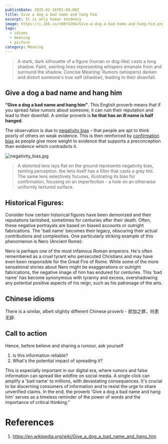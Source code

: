 ```yaml
---
publishDate: 2025-02-16T01:00:00Z
title: Give a dog a bad name and hang him
excerpt: It is only human tendency
image: https://i.ibb.co/n80rDJ04/Give-a-dog-a-bad-name-and-hang-him.png
tags:
  - idioms
  - meaning
  - picture
category: Meaning
---
```


> A stark, dark silhouette of a figure (human or dog-like) casts a long shadow. Faint, swirling lines representing whispers emanate from and surround the shadow. Concise Meaning: Rumors (whispers) darken and distort someone's true self (shadow), leading to their downfall.

## Give a dog a bad name and hang him

**“Give a dog a bad name and hang him"**. This English proverb means that if you spread false rumors about someone, it can ruin their reputation and lead to their downfall. A similar proverb is **he that has an ill name is half hanged**.


The observation is due to [negativity bias](https://en.wikipedia.org/wiki/Negativity_bias) – that people are apt to think poorly of others on weak evidence. This is then reinforced by [confirmation bias](https://en.wikipedia.org/wiki/Confirmation_bias) as people give more weight to evidence that supports a preconception than evidence which contradicts it.

![negativity_bias.jpg](https://i.ibb.co/nsSyd8cM/negativity-bias.png)
> A distorted lens lays flat on the ground represents negativity bias, tainting perception. the lens itself  has a filter that casts  a grey tint.  The same lens selectively focuses, illustrating its bias for confirmation, focusing on an imperfection - a hole on an otherwise uniformly textured surface.

## Historical Figures:

Consider how certain historical figures have been demonized and their reputations tarnished, sometimes for centuries after their death. Often, these negative portrayals are based on biased accounts or outright fabrications. The 'bad name' becomes their legacy, obscuring their actual contributions and complexities. One particularly striking example of this phenomenon is Nero (Ancient Rome):

Nero is perhaps one of the most infamous Roman emperors. He's often remembered as a cruel tyrant who persecuted Christians and may have even been responsible for the Great Fire of Rome. While some of the more sensational stories about Nero might be exaggerations or outright fabrications, the negative image of him has endured for centuries. This 'bad name' has become synonymous with tyranny and excess, overshadowing any potential positive aspects of his reign, such as his patronage of the arts.

## Chinese idioms

There is a similar, albeit slightly different Chinese proverb - 欲加之罪，何患无辞.

## Call to action

Hence, before believe and sharing a rumour, ask yourself

1. Is this information reliable?
2. What's the potential impact of spreading it? 

This is especially important in our digital era, where rumors and false information can spread like wildfire on social media. A single click can amplify a 'bad name' to millions, with devastating consequences. It's crucial to be discerning consumers of information and to resist the urge to share unverified claims. In the end, the proverb 'Give a dog a bad name and hang him' serves as a timeless reminder of the power of words and the importance of critical thinking.”

# References

1. https://en.wikipedia.org/wiki/Give_a_dog_a_bad_name_and_hang_him